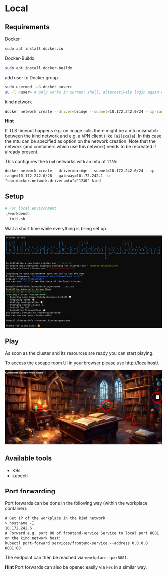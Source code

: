 # Local

## Requirements
Docker
```bash
sudo apt install docker.io
```

Docker-Buildx
```bash
sudo apt install docker-buildx
```

add user to Docker group
```bash
sudo usermod -aG docker <user>
su -l <user> # only works in current shell, alternatively login again or restart the system
```

kind network
```bash
docker network create --driver=bridge --subnet=10.172.242.0/24 --ip-range=10.172.242.0/28 --gateway=10.172.242.1 kind
```

**Hint**

If TLS timeout happens e.g. on image pulls there might be a mtu mismatch between the kind network and e.g. a VPN
client (like `Tailscale`). In this case the mtu can be specified as option on the network creation.
Note that the network (and containers which use this network) needs to be recreated if already present.

This configures the `kind` networks with an mtu of `1280`:

```shell
docker network create --driver=bridge --subnet=10.172.242.0/24 --ip-range=10.172.242.0/28 --gateway=10.172.242.1 -o "com.docker.network.driver.mtu"="1280" kind
```

## Setup

```bash
# For local environment
./workbench
. init.sh
```

Wait a short time while everything is being set up.

![K8s Escape Room in terminal](../.images/k8s-escape-room-terminal.png)

## Play
As soon as the cluster and its resources are ready you can start playing.

To access the escape room UI in your browser please use [http://localhost/](http://localhost/).

![K8s Escape Room in web](../.images/k8s-escape-room-web-unsolved.png)

## Available tools
* K9s
* kubectl

## Port forwarding

Port forwards can be done in the following way (within the workplace container):

```shell
# Get IP of the workplace in the kind network
> hostname -I
10.172.242.6
# Forward e.g. port 80 of frontend-service Service to local port 8081 on the kind network host:
kubectl port-forward services/frontend-service --address 0.0.0.0 8081:80
```

The endpoint can then be reached via `<workplace-ip>:8081`.

**Hint**
Port forwards can also be opened easily via `k9s` in a similar way.
